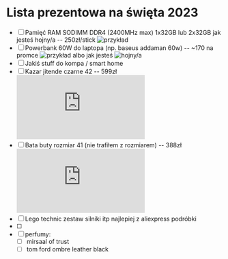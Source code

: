 # Lista prezentowa na święta 2023
- [ ] Pamięć RAM SODIMM DDR4 (2400MHz max) 1x32GB lub 2x32GB jak jesteś hojny/a -- 250zł/stick ![przykład](https://www.zadowolenie.pl/goodram-pamiec-ddr4-sodimm-32gb-3200-cl22)
- [ ] Powerbank 60W do laptopa (np. baseus addaman 60w) -- ~170 na promce ![przykład]() albo jak jesteś ![hojny/a](https://www.amazon.pl/dp/B09VPHVT2Z?smid=A2PGPJL0BBLHLX&tag=ugcplpepper21-21&ascsubtag=508449826)
- [ ] Jakiś stuff do kompa / smart home
- [ ] Kazar jitende czarne 42 -- 599zł ![takie](https://kazar.com/sznurowane-trzewiki-na-podeszwie-z-bieznikiem-83858-01-00.html)
- [ ] Bata buty rozmiar 41 (nie trafiłem z rozmiarem) -- 388zł ![takie](https://www.zalando.pl/bata-botki-sznurowane-schwarz-bt912k01r-q11.html)
- [ ] Lego technic zestaw silniki itp najlepiej z aliexpress podróbki
- [ ] 
- [ ] perfumy:
    - [ ] mirsaal of trust
    - [ ] tom ford ombre leather black
